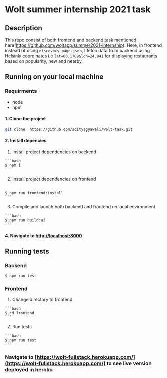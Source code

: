 # Wolt summer internship 2021 task

## Description

This repo consist of both frontend and backend task mentioned here(<https://github.com/woltapp/summer2021-internship>). Here, in frontend instead of using `discovery_page.json`, I fetch data from backend using Helsinki coordinates i.e `lat=60.1709&lon=24.941` for displaying restaurants based on popularity, new and nearby.

## Running on your local machine

### Requirments

* node
* npm


#### 1. Clone the project

```bash
git clone  https://github.com/adityagyawali/wolt-task.git
```

#### 2. Install depencies

  1. Install project dependencies on backend

    ```bash
    $ npm i
    ```

  2. Install project dependencies on frontend

     ```bash
    $ npm run frontend:install
    ```

  3. Compile and launch both backend and frontend on local environment

    ```bash
    $ npm run build:ui
    ```

#### 4. Navigate to [http://localhost:8000](http://localhost:8000)

## Running tests

### Backend

```bash
$ npm run test
```

### Frontend
  1. Change directory to frontend

    ```bash
    $ cd frontend
    ```
  2. Run tests

    ```bash
    $ npm run test
    ```

### Navigate to [https://wolt-fullstack.herokuapp.com/](https://wolt-fullstack.herokuapp.com/) to see live version deployed in heroku
